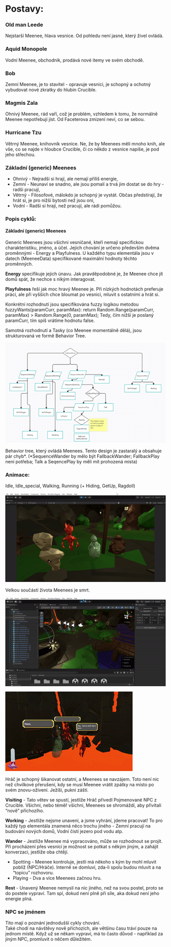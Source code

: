 # Postavy:

### Old man Leede
Nejstarší Meenee, hlava vesnice. Od pohledu není jasné, který živel ovládá.

### Aquid Monopole
 Vodní Meenee, obchodník, prodává nové itemy ve svém obchodě. 
### Bob
 Zemní Meenee, je to stavitel - opravuje vesnici, je schopný a ochotný vybudovat nové zkratky do hlubin Crucible.
### Magmis Zala
 Ohnivý Meenee, rád vaří, což je problém, vzhledem k tomu, že normálně Meenee nepotřebují jíst. Od Faceterova zmizení neví, co se sebou.
### Hurricane Tzu
 Větrný Meenee, knihovník vesnice. Ne, že by Meenees měli mnoho knih, ale vše, co se najde v hloubce Crucible, či co někdo z vesnice napíše, je pod jeho střechou.
### Základní (generic) Meenees
 - Ohnivý - Nejradši si hrají, ale nemají příliš energie,
 - Zemní - Neunaví se snadno, ale jsou pomalí a trvá jim dostat se do hry - radši pracují,
 - Větrný - Filosofové, málokdo je schopný je vystát. Občas předstírají, že hrát si, je pro nižší bytosti než jsou oni,
 - Vodní - Radši si hrají, než pracují, ale rádi pomůžou.
### Popis cyklů:
#### Základní (generic) Meenees
 Generic Meenees jsou všichni vesničané, kteří nemají specifickou charakteristiku, jméno, a účel. Jejich chování je určeno především dvěma proměnnými - Energy a Playfulness. U každého typu elementála jsou v datech (MeeneeData) specifikované maximální hodnoty těchto proměnných.

 __Energy__ specifikuje jejich únavu. Jak pravděpodobné je, že Meenee chce jít domů spát, že nechce s nikým interagovat.

 __Playfulness__ řeší jak moc hravý Meenee je. Při nízkých hodnotách preferuje práci, ale při vyšších chce bloumat po vesnici, mluvit s ostatními a hrát si.

Konkrétní rozhodnutí jsou specifikována fuzzy logikou metodou 
fuzzyWants(paramCurr, paramMax): 
return Random.Range(paramCurr, paramMax) > Random.Range(0, paramMax);
Tedy, čím nižší je poslaný paramCurr, tím spíš vrátíme hodnotu false.

Samotná rozhodnutí a Tasky (co Meenee momentálně dělá), jsou strukturovaná ve formě Behavior Tree.

![image](bt.png)

Behavior tree, který ovládá Meenees. Tento design je zastaralý a obsahuje pár chyb*. 
(*SequenceWander by mělo být FallbackWander; FallbackPlay není potřeba; Talk a SeqencePlay by měli mít prohozená místa)

### Animace:
Idle, Idle_special, Walking, Running (+ Hiding, GetUp, Ragdoll)

![image](idle.gif)

Velkou součástí života Meenees je smrt. 

![image](ragdoll.gif)

![image](dialogues.gif)

Hráč je schopný šikanovat ostatní, a Meenees se navzájem. 
Toto není nic než chvilkové přerušení, kdy se musí Meenee vrátit zpátky na místo po svém znovu-oživení. Ježíši, pukni záští.

__Visiting__ - Tato větev se spustí, jestliže Hráč přivedl Pojmenované NPC z Crucible. Všichni, nebo téměř všichni, Meenees se shromáždí, aby přivítali “nově” příchozího.

__Working__ - Jestliže nejsme unavení, a jsme vyhrání, jdeme pracovat! To pro každý typ elementála znamená něco trochu jiného - Zemní pracují na budování nových domů, Vodní čistí jezero pod vodu atp.

__Wander__ - Jestliže Meenee má vypracováno, může se rozhodnout se projít. Při procházení přes vesnici je možnost se potkat s někým jiným, a zahájit konverzaci, jestliže oba chtějí.
- Spotting - Meenee kontroluje, jestli má někoho s kým by mohl mluvit poblíž (NPC/Hráče). Interně se domluví, zda-li spolu budou mluvit a na “topicu” rozhovoru.
 - Playing - Dva a více Meenees začnou hru.

__Rest__ - Unavený Meenee nemyslí na nic jiného, než na svou postel, proto se do postele vypraví. Tam spí, dokud není plně při síle, aka dokud není jeho energie plná. 

### NPC se jménem
 Tito mají o poznání jednodušší cykly chování.  
 Také chodí na návštěvy nově příchozích, ale většinu času tráví pouze na jednom místě. Když už se někam vypraví, má to často důvod - například za jiným NPC, promluvit o něčem důležitém.